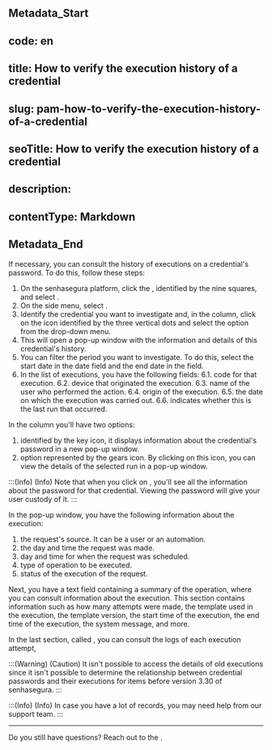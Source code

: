 ## Metadata_Start 
## code: en
## title: How to verify the execution history of a credential 
## slug: pam-how-to-verify-the-execution-history-of-a-credential 
## seoTitle: How to verify the execution history of a credential 
## description:  
## contentType: Markdown 
## Metadata_End
If necessary, you can consult the history of executions on a credential's password. To do this, follow these steps:

1. On the senhasegura platform, click the , identified by the nine squares, and select .
2. On the side menu, select .
3. Identify the credential you want to investigate and, in the  column, click on the icon identified by the three vertical dots and select the  option from the drop-down menu.
4. This will open a pop-up window with the information and details of this credential's history.
5. You can filter the period you want to investigate. To do this, select the start date in the  date field and the end date in the  field.
6. In the list of executions, you have the following fields:
    6.1.  code for that execution.
    6.2.  device that originated the execution.
    6.3.  name of the user who performed the action.
    6.4.  origin of the execution.
    6.5.  the date on which the execution was carried out.
    6.6.  indicates whether this is the last run that occurred.

In the  column you'll have  two options:

1.  identified by the key icon, it displays information about the credential's password in a new pop-up window.
2.  option represented by the gears icon. By clicking on this icon, you can view the details of the selected run in a pop-up window.

        
:::(Info) (Info)
Note that when you click on , you'll see all the information about the password for that credential. Viewing the password will give your user custody of it.
:::

In the  pop-up window, you have the following information about the execution:

1.  the request's source. It can be a user or an automation.
2.  the day and time the request was made.
3.  day and time for when the request was scheduled.
4.  type of operation to be executed.
5.  status of the execution of the request.

Next, you have a text field containing a summary of the operation, where you can consult information about the execution. This section contains information such as how many attempts were made, the template used in the execution, the template version, the start time of the execution, the end time of the execution, the system message, and more.

In the last section, called , you can consult the logs of each execution attempt,

:::(Warning) (Caution)
It isn't possible to access the details of old executions since it isn't possible to determine the relationship between credential passwords and their executions for items before version 3.30 of senhasegura.
:::

:::(Info) (Info)
In case you have a lot of records, you may need help from our support team.
:::

***

Do you still have questions? Reach out to the .
